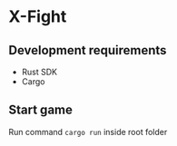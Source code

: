 # X-Fight

## Development requirements
- Rust SDK
- Cargo

## Start game

Run command `cargo run` inside root folder